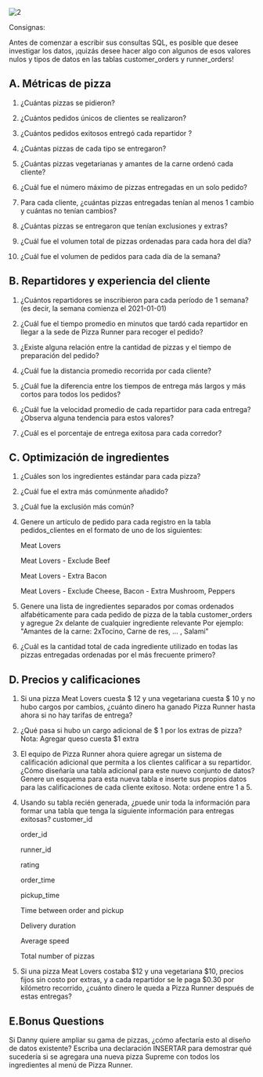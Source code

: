 ![2](https://user-images.githubusercontent.com/86261762/207048889-5b397612-e7af-4c2f-878e-43c94e707c8e.png)

Consignas: 

Antes de comenzar a escribir sus consultas SQL, es posible que desee investigar los datos, ¡quizás desee hacer algo con algunos de esos valores nulos y tipos de datos en las tablas customer_orders y runner_orders!

## A. Métricas de pizza

1) ¿Cuántas pizzas se pidieron?

2) ¿Cuántos pedidos únicos de clientes se realizaron?

3) ¿Cuántos pedidos exitosos entregó cada repartidor
?
4) ¿Cuántas pizzas de cada tipo se entregaron?

5) ¿Cuántas pizzas vegetarianas y amantes de la carne ordenó cada cliente?

6) ¿Cuál fue el número máximo de pizzas entregadas en un solo pedido?

7) Para cada cliente, ¿cuántas pizzas entregadas tenían al menos 1 cambio y cuántas no tenían cambios?

8) ¿Cuántas pizzas se entregaron que tenían exclusiones y extras?

9) ¿Cuál fue el volumen total de pizzas ordenadas para cada hora del día?

10) ¿Cuál fue el volumen de pedidos para cada día de la semana?

## B. Repartidores y experiencia del cliente

1) ¿Cuántos repartidores se inscribieron para cada período de 1 semana? (es decir, la semana comienza el 2021-01-01)

2) ¿Cuál fue el tiempo promedio en minutos que tardó cada repartidor en llegar a la sede de Pizza Runner para recoger el pedido?

3) ¿Existe alguna relación entre la cantidad de pizzas y el tiempo de preparación del pedido?

4) ¿Cuál fue la distancia promedio recorrida por cada cliente?

5) ¿Cuál fue la diferencia entre los tiempos de entrega más largos y más cortos para todos los pedidos?

6) ¿Cuál fue la velocidad promedio de cada repartidor para cada entrega? ¿Observa alguna tendencia para estos valores?

7) ¿Cuál es el porcentaje de entrega exitosa para cada corredor?

## C. Optimización de ingredientes
1) ¿Cuáles son los ingredientes estándar para cada pizza?
 
2) ¿Cuál fue el extra más comúnmente añadido?

3) ¿Cuál fue la exclusión más común?

4) Genere un artículo de pedido para cada registro en la tabla pedidos_clientes en el formato de uno de los siguientes:

   Meat Lovers

   Meat Lovers - Exclude Beef

   Meat Lovers - Extra Bacon

   Meat Lovers - Exclude Cheese, Bacon - Extra Mushroom, Peppers

5) Genere una lista de ingredientes separados por comas ordenados alfabéticamente para cada pedido de pizza de la tabla customer_orders y agregue 2x delante de cualquier ingrediente relevante
Por ejemplo: "Amantes de la carne: 2xTocino, Carne de res, ... , Salami"

6) ¿Cuál es la cantidad total de cada ingrediente utilizado en todas las pizzas entregadas ordenadas por el más frecuente primero?

## D. Precios y calificaciones

1) Si una pizza Meat Lovers cuesta $ 12 y una vegetariana cuesta $ 10 y no hubo cargos por cambios, ¿cuánto dinero ha ganado Pizza Runner hasta ahora si no hay tarifas de entrega?

2) ¿Qué pasa si hubo un cargo adicional de $ 1 por los extras de pizza?
Nota: Agregar queso cuesta $1 extra

3) El equipo de Pizza Runner ahora quiere agregar un sistema de calificación adicional que permita a los clientes calificar a su repartidor. ¿Cómo diseñaría una tabla adicional para este nuevo conjunto de datos? Genere un esquema para esta nueva tabla e inserte sus propios datos para las calificaciones de cada cliente exitoso. 
Nota: ordene entre 1 a 5.

4) Usando su tabla recién generada, ¿puede unir toda la información para formar una tabla que tenga la siguiente información para entregas exitosas?
customer_id

    order_id

    runner_id

    rating

    order_time

    pickup_time

    Time between order and pickup

    Delivery duration

    Average speed

    Total number of pizzas

5) Si una pizza Meat Lovers costaba $12 y una vegetariana $10, precios fijos sin costo por extras, y a cada repartidor se le paga $0.30 por kilómetro recorrido, ¿cuánto dinero le queda a Pizza Runner después de estas entregas?

## E.Bonus Questions 
Si Danny quiere ampliar su gama de pizzas, ¿cómo afectaría esto al diseño de datos existente? Escriba una declaración INSERTAR para demostrar qué sucedería si se agregara una nueva pizza Supreme con todos los ingredientes al menú de Pizza Runner.
